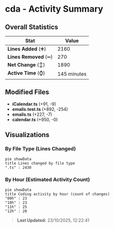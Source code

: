 # cda - Activity Summary 

## Overall Statistics

| Stat                   | Value                                                             |
| ---------------------- | ----------------------------------------------------------------- |
| **Lines Added** (➕)   | 2160                                          |
| **Lines Removed** (➖) | 270                                        |
| **Net Change** (↕)    | 1890                |
| **Active Time** (⌚)   | 145 minutes |


## Modified Files
- **iCalendar.ts** (+91, -9)
- **emails.test.ts** (+892, -254)
- **emails.ts** (+227, -7)
- **calendar.ts** (+950, -0)

## Visualizations

### By File Type (Lines Changed)

```mermaid
pie showData
title Lines changed by file type
".ts" : 2430
```

### By Hour (Estimated Activity Count)

```mermaid
pie showData
title Coding activity by hour (count of changes)
"09h" : 23
"10h" : 23
"11h" : 25
"12h" : 20
```


> **Last Updated:** 23/10/2025, 12:22:41